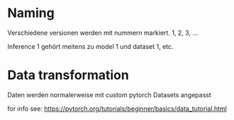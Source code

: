 # Naming

Verschiedene versionen werden mit nummern markiert. 1, 2, 3, ... 

Inference 1 gehört meitens zu model 1 und dataset 1, etc.

# Data transformation

Daten werden normalerweise mit custom pytorch Datasets angepasst

for info see: <https://pytorch.org/tutorials/beginner/basics/data_tutorial.html>